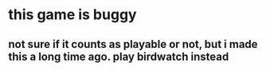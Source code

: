 # this game is buggy
## not sure if it counts as playable or not, but i made this a long time ago. play birdwatch instead
